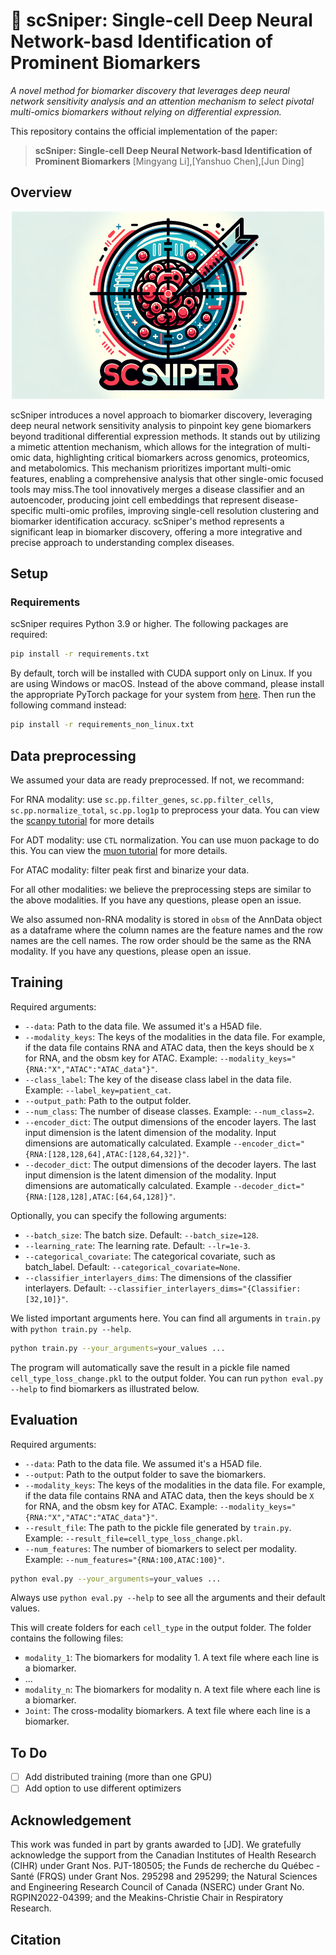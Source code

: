 # 🎯 scSniper: Single-cell Deep Neural Network-basd Identification of Prominent Biomarkers
*A novel method for biomarker discovery that leverages deep neural network sensitivity analysis and an attention mechanism to select pivotal multi-omics biomarkers without relying on differential expression.*

This repository contains the official implementation of the paper:
> __scSniper: Single-cell Deep Neural Network-basd Identification of Prominent Biomarkers__
> [Mingyang Li],[Yanshuo Chen],[Jun Ding]
> 
## Overview
<p align="center">
  <img src=images/scSniperLogo.png alt="GitHub Logo" width="500" height="300">
</p>
scSniper introduces a novel approach to biomarker discovery, leveraging deep neural network sensitivity analysis to pinpoint key gene biomarkers beyond traditional differential expression methods. It stands out by utilizing a mimetic attention mechanism, which allows for the integration of multi-omic data, highlighting critical biomarkers across genomics, proteomics, and metabolomics. This mechanism prioritizes important multi-omic features, enabling a comprehensive analysis that other single-omic focused tools may miss.The tool innovatively merges a disease classifier and an autoencoder, producing joint cell embeddings that represent disease-specific multi-omic profiles, improving single-cell resolution clustering and biomarker identification accuracy. scSniper's method represents a significant leap in biomarker discovery, offering a more integrative and precise approach to understanding complex diseases.

## Setup
### Requirements
scSniper requires Python 3.9 or higher. The following packages are required:
```bash
pip install -r requirements.txt
```
By default, torch will be installed with CUDA support only on Linux. If you are using Windows or macOS. Instead of the above command, please install the appropriate PyTorch package for your system from [here](https://pytorch.org/get-started/locally/). Then run the following command instead:
```bash
pip install -r requirements_non_linux.txt
```

## Data preprocessing
We assumed your data are ready preprocessed. If not, we recommand:

For RNA modality: use `sc.pp.filter_genes`, `sc.pp.filter_cells`, `sc.pp.normalize_total`, `sc.pp.log1p` to preprocess your data. You can view the [scanpy tutorial](https://scanpy-tutorials.readthedocs.io/en/latest/pbmc3k.html) for more details

For ADT modality: use `CTL` normalization. You can use muon package to do this. You can view the [muon tutorial](https://muon.readthedocs.io/en/latest/tutorials.html) for more details.

For ATAC modality: filter peak first and binarize your data.

For all other modalities: we believe the preprocessing steps are similar to the above modalities. If you have any questions, please open an issue.

We also assumed non-RNA modality is stored in `obsm` of the AnnData object as a dataframe where the column names are the feature names and the row names are the cell names. The row order should be the same as the RNA modality. If you have any questions, please open an issue.

## Training
Required arguments:
* `--data`: Path to the data file. We assumed it's a H5AD file.
* `--modality_keys`: The keys of the modalities in the data file. For example, if the data file contains RNA and ATAC data, then the keys should be `X` for RNA, and the obsm key for ATAC. Example: `--modality_keys="{RNA:"X","ATAC":"ATAC_data"}"`.
* `--class_label`: The key of the disease class label in the data file.  Example: `--label_key=patient_cat`.
* `--output_path`: Path to the output folder.
* `--num_class`: The number of disease classes. Example: `--num_class=2`.
* `--encoder_dict`: The output dimensions of the encoder layers. The last input dimension is the latent dimension of the modality. Input dimensions are automatically calculated. Example `--encoder_dict="{RNA:[128,128,64],ATAC:[128,64,32]}"`.
* `--decoder_dict`: The output dimensions of the decoder layers. The last input dimension is the latent dimension of the modality. Input dimensions are automatically calculated. Example `--decoder_dict="{RNA:[128,128],ATAC:[64,64,128]}"`.

Optionally, you can specify the following arguments:
* `--batch_size`: The batch size. Default: `--batch_size=128`.
* `--learning_rate`: The learning rate. Default: `--lr=1e-3`.
* `--categorical_covariate`: The categorical covariate, such as batch_label. Default: `--categorical_covariate=None`.
* `--classifier_interlayers_dims`: The dimensions of the classifier interlayers. Default: `--classifier_interlayers_dims="{Classifier:[32,10]}"`.

We listed important arguments here. You can find all arguments in `train.py` with `python train.py --help`.
```bash
python train.py --your_arguments=your_values ...
```


The program will automatically save the result in a pickle file named `cell_type_loss_change.pkl` to the output folder. You can run `python eval.py --help` to find biomarkers as illustrated below.
## Evaluation
Required arguments:
* `--data`: Path to the data file. We assumed it's a H5AD file.
* `--output`: Path to the output folder to save the biomarkers.
* `--modality_keys`: The keys of the modalities in the data file. For example, if the data file contains RNA and ATAC data, then the keys should be `X` for RNA, and the obsm key for ATAC. Example: `--modality_keys="{RNA:"X","ATAC":"ATAC_data"}"`.
* `--result_file`: The path to the pickle file generated by `train.py`. Example: `--result_file=cell_type_loss_change.pkl`.
* `--num_features`: The number of biomarkers to select per modality. Example: `--num_features="{RNA:100,ATAC:100}"`.
```bash
python eval.py --your_arguments=your_values ...
```
Always use `python eval.py --help` to see all the arguments and their default values.

This will create folders for each `cell_type` in the output folder. The folder contains the following files:
* `modality_1`: The biomarkers for modality 1. A text file where each line is a biomarker.
* ...
* `modality_n`: The biomarkers for modality n. A text file where each line is a biomarker.
* `Joint`: The cross-modality biomarkers. A text file where each line is a biomarker.
## To Do
- [ ] Add distributed training (more than one GPU)
- [ ] Add option to use different optimizers

## Acknowledgement
This work was funded in part by grants awarded to [JD]. We gratefully acknowledge the support from the Canadian Institutes of Health Research (CIHR) under Grant Nos. PJT-180505; the Funds de recherche du Québec - Santé (FRQS) under Grant Nos. 295298 and 295299; the Natural Sciences and Engineering Research Council of Canada (NSERC) under Grant No. RGPIN2022-04399; and the Meakins-Christie Chair in Respiratory Research.
## Citation
